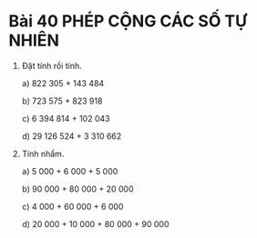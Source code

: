 # Bài 40 PHÉP CỘNG CÁC SỐ TỰ NHIÊN

1.  Đặt tính rồi tính.

    a) 822 305 + 143 484
    
    b) 723 575 + 823 918

    c) 6 394 814 + 102 043

    d) 29 126 524 + 3 310 662


3.  Tính nhẩm.

    a) 5 000 + 6 000 + 5 000

    b) 90 000 + 80 000 + 20 000

    c) 4 000 + 60 000 + 6 000

    d) 20 000 + 10 000 + 80 000 + 90 000
